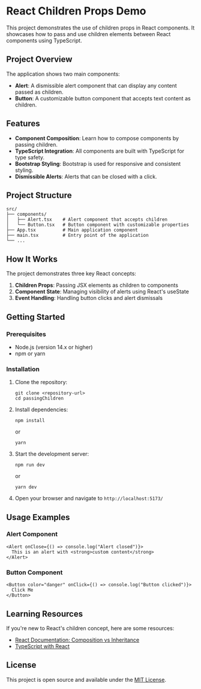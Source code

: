 # React Children Props Demo

This project demonstrates the use of children props in React components. It showcases how to pass and use children elements between React components using TypeScript.

## Project Overview

The application shows two main components:

- **Alert**: A dismissible alert component that can display any content passed as children.
- **Button**: A customizable button component that accepts text content as children.

## Features

- **Component Composition**: Learn how to compose components by passing children.
- **TypeScript Integration**: All components are built with TypeScript for type safety.
- **Bootstrap Styling**: Bootstrap is used for responsive and consistent styling.
- **Dismissible Alerts**: Alerts that can be closed with a click.

## Project Structure

```
src/
├── components/
│   ├── Alert.tsx    # Alert component that accepts children
│   └── Button.tsx   # Button component with customizable properties
├── App.tsx          # Main application component
├── main.tsx         # Entry point of the application
└── ...
```

## How It Works

The project demonstrates three key React concepts:

1. **Children Props**: Passing JSX elements as children to components
2. **Component State**: Managing visibility of alerts using React's useState
3. **Event Handling**: Handling button clicks and alert dismissals

## Getting Started

### Prerequisites

- Node.js (version 14.x or higher)
- npm or yarn

### Installation

1. Clone the repository:

   ```
   git clone <repository-url>
   cd passingChildren
   ```

2. Install dependencies:

   ```
   npm install
   ```

   or

   ```
   yarn
   ```

3. Start the development server:

   ```
   npm run dev
   ```

   or

   ```
   yarn dev
   ```

4. Open your browser and navigate to `http://localhost:5173/`

## Usage Examples

### Alert Component

```tsx
<Alert onClose={() => console.log("Alert closed")}>
  This is an alert with <strong>custom content</strong>
</Alert>
```

### Button Component

```tsx
<Button color="danger" onClick={() => console.log("Button clicked")}>
  Click Me
</Button>
```

## Learning Resources

If you're new to React's children concept, here are some resources:

- [React Documentation: Composition vs Inheritance](https://reactjs.org/docs/composition-vs-inheritance.html)
- [TypeScript with React](https://www.typescriptlang.org/docs/handbook/react.html)

## License

This project is open source and available under the [MIT License](LICENSE).
